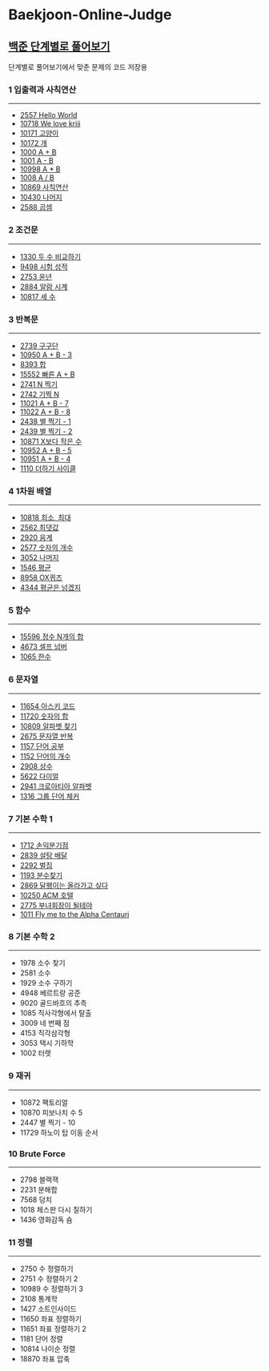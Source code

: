 # Baekjoon-Online-Judge
## [백준 단계별로 풀어보기](https://www.acmicpc.net/step)
단계별로 풀어보기에서 맞춘 문제의 코드 저장용

### 1 입출력과 사칙연산
---

- [2557 Hello World](https://www.acmicpc.net/problem/2557)  
- [10718 We love kriii](https://www.acmicpc.net/problem/10718)    
- [10171 고양이](https://www.acmicpc.net/problem/10171)   
- [10172 개](https://www.acmicpc.net/problem/10172)   
- [1000 A + B](https://www.acmicpc.net/problem/1000)   
- [1001 A - B](https://www.acmicpc.net/problem/1001)   
- [10998 A * B](https://www.acmicpc.net/problem/10998)   
- [1008 A / B](https://www.acmicpc.net/problem/1008)   
- [10869 사칙연산](https://www.acmicpc.net/problem/10869)   
- [10430 나머지](https://www.acmicpc.net/problem/10430)   
- [2588 곱셈](https://www.acmicpc.net/problem/2588)   


### 2 조건문 
---

- [1330 두 수 비교하기](https://www.acmicpc.net/problem/1330)   
- [9498 시험 성적](https://www.acmicpc.net/problem/9498)   
- [2753 윤년](https://www.acmicpc.net/problem/2753)   
- [2884 알람 시계](https://www.acmicpc.net/problem/2884)   
- [10817 세 수](https://www.acmicpc.net/problem/10817)   


### 3 반복문   
---
- [2739 구구단](https://www.acmicpc.net/problem/2739)  
- [10950 A + B - 3](https://www.acmicpc.net/problem/10950) 
- [8393 합](https://www.acmicpc.net/problem/8393)   
- [15552 빠른 A + B](https://www.acmicpc.net/problem/15552)   
- [2741 N 찍기](https://www.acmicpc.net/problem/2741)   
- [2742 기찍 N](https://www.acmicpc.net/problem/2742)   
- [11021 A + B - 7](https://www.acmicpc.net/problem/11021)   
- [11022 A + B - 8](https://www.acmicpc.net/problem/11022)   
- [2438 별 찍기 - 1](https://www.acmicpc.net/problem/2438)   
- [2439 별 찍기 - 2](https://www.acmicpc.net/problem/2439)   
- [10871 X보다 작은 수](https://www.acmicpc.net/problem/10871)  
- [10952 A + B - 5](https://www.acmicpc.net/problem/10952)   
- [10951 A + B - 4](https://www.acmicpc.net/problem/10951)   
- [1110 더하기 사이클](https://www.acmicpc.net/problem/1110)  

### 4 1차원 배열   
---

- [10818 최소, 최대](https://www.acmicpc.net/problem/10818)   
- [2562 최댓값](https://www.acmicpc.net/problem/2562)   
- [2920 음계](https://www.acmicpc.net/problem/2577)   
- [2577 숫자의 개수](https://www.acmicpc.net/problem/2577)   
- [3052 나머지](https://www.acmicpc.net/problem/3052)   
- [1546 평균](https://www.acmicpc.net/problem/1546)   
- [8958 OX퀴즈](https://www.acmicpc.net/problem/8958)   
- [4344 평균은 넘겠지](https://www.acmicpc.net/problem/4344)   


### 5 함수
---

- [15596 정수 N개의 합](https://www.acmicpc.net/problem/15596)   
- [4673 셀프 넘버](https://www.acmicpc.net/problem/4673)   
- [1065 한수](https://www.acmicpc.net/problem/1065)   

### 6 문자열   
---

- [11654 아스키 코드](https://www.acmicpc.net/problem/11654)   
- [11720 숫자의 합](https://www.acmicpc.net/problem/111720)   
- [10809 알파벳 찾기](https://www.acmicpc.net/problem/10809)   
- [2675 문자열 반복](https://www.acmicpc.net/problem/2675)   
- [1157 단어 공부](https://www.acmicpc.net/problem/1157)   
- [1152 단어의 개수](https://www.acmicpc.net/problem/1152)   
- [2908 상수](https://www.acmicpc.net/problem/2908)   
- [5622 다이얼](https://www.acmicpc.net/problem/5622)   
- [2941 크로아티아 알파벳](https://www.acmicpc.net/problem/2941)   
- [1316 그룹 단어 체커](https://www.acmicpc.net/problem/1316)   


### 7 기본 수학 1  
---

- [1712 손익분기점](https://www.acmicpc.net/problem/1712)   
- [2839 설탕 배달](https://www.acmicpc.net/problem/2839)   
- [2292 벌집](https://www.acmicpc.net/problem/2292)   
- [1193 분수찾기](https://www.acmicpc.net/problem/1193)   
- [2869 달팽이는 올라가고 싶다](https://www.acmicpc.net/problem/2869)   
- [10250 ACM 호텔](https://www.acmicpc.net/problem/10250)   
- [2775 부녀회장이 될테야](https://www.acmicpc.net/problem/2775)   
- [1011 Fly me to the Alpha Centauri](https://www.acmicpc.net/problem/1011)   

### 8 기본 수학 2
---

- 1978 소수 찾기   
- 2581 소수   
- 1929 소수 구하기   
- 4948 베르트랑 공준   
- 9020 골드바흐의 추측   
- 1085 직사각형에서 탈출   
- 3009 네 번째 점   
- 4153 직각삼각형   
- 3053 택시 기하학   
- 1002 터렛   

### 9 재귀
---

- 10872 팩토리얼   
- 10870 피보나치 수 5   
- 2447 별 찍기 - 10   
- 11729 하노이 탑 이동 순서   

### 10 Brute Force
---

- 2798 블랙잭   
- 2231 분해합   
- 7568 덩치   
- 1018 체스판 다시 칠하기   
- 1436 영화감독 숌   

### 11 정렬   
---

- 2750 수 정렬하기   
- 2751 수 정렬하기 2   
- 10989 수 정렬하기 3   
- 2108 통계학   
- 1427 소트인사이드   
- 11650 좌표 정렬하기   
- 11651 좌표 정렬하기 2   
- 1181 단어 정렬   
- 10814 나이순 정렬 
- 18870	좌표 압축
